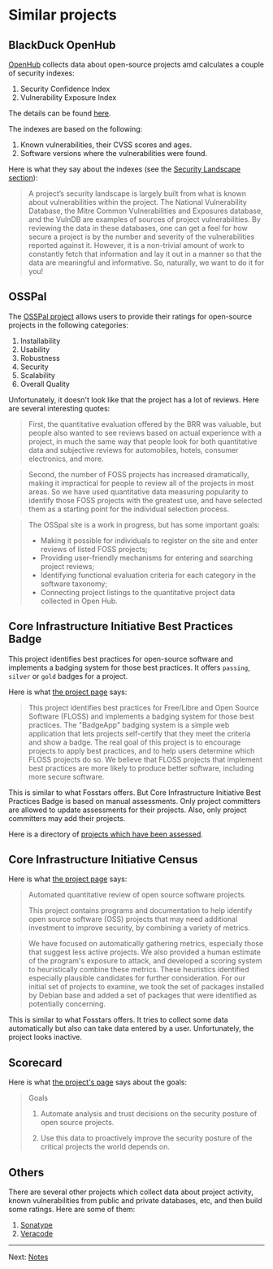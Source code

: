 # Similar projects

## BlackDuck OpenHub

[OpenHub](https://www.openhub.net) collects data about open-source projects amd calculates a couple of security indexes:

1.  Security Confidence Index
1.  Vulnerability Exposure Index

The details can be found [here](https://blog.openhub.net/about-pvr/).

The indexes are based on the following:

1.  Known vulnerabilities, their CVSS scores and ages.
1.  Software versions where the vulnerabilities were found.

Here is what they say about the indexes (see the [Security Landscape section](https://blog.openhub.net/about-pvr/)):

> A project’s security landscape is largely built from what is known about vulnerabilities within the project.
> The National Vulnerability Database, the Mitre Common Vulnerabilities and Exposures database, and the VulnDB are examples of sources of project vulnerabilities.
> By reviewing the data in these databases, one can get a feel for how secure a project is by the number and severity of the vulnerabilities reported against it.
> However, it is a non-trivial amount of work to constantly fetch that information and lay it out in a manner so that the data are meaningful and informative.
> So, naturally, we want to do it for you!

## OSSPal

The [OSSPal project](http://osspal.org/content/welcome-osspal) allows users to provide their ratings
for open-source projects in the following categories:

1.  Installability
1.  Usability
1.  Robustness
1.  Security
1.  Scalability
1.  Overall Quality

Unfortunately, it doesn't look like that the project has a lot of reviews. Here are several interesting quotes:

> First, the quantitative evaluation offered by the BRR was valuable, but people also wanted to see reviews based on actual experience with a project,
> in much the same way that people look for both quantitative data and subjective reviews for automobiles, hotels, consumer electronics, and more.

> Second, the number of FOSS projects has increased dramatically, making it impractical for people to review all of the projects in most areas.
> So we have used quantitative data measuring popularity to identify those FOSS projects with the greatest use,
> and have selected them as a starting point for the individual selection process.

> The OSSpal site is a work in progress, but has some important goals:
> - Making it possible for individuals to register on the site and enter reviews of listed FOSS projects;
> - Providing user-friendly mechanisms for entering and searching project reviews;
> - Identifying functional evaluation criteria for each category in the software taxonomy;
> - Connecting project listings to the quantitative project data collected in Open Hub.

## Core Infrastructure Initiative Best Practices Badge

This project identifies best practices for open-source software and implements a badging system for those best practices.
It offers `passing`, `silver` or `gold` badges for a project.

Here is what [the project page](https://github.com/coreinfrastructure/best-practices-badge) says:

> This project identifies best practices for Free/Libre and Open Source Software (FLOSS)
> and implements a badging system for those best practices.
> The "BadgeApp" badging system is a simple web application that lets projects self-certify that they meet the criteria
> and show a badge.
> The real goal of this project is to encourage projects to apply best practices,
> and to help users determine which FLOSS projects do so.
> We believe that FLOSS projects that implement best practices are more likely to produce better software,
> including more secure software.

This is similar to what Fosstars offers.
But Core Infrastructure Initiative Best Practices Badge is based on manual assessments.
Only project committers are allowed to update assessments for their projects.
Also, only project committers may add their projects.

Here is a directory of [projects which have been assessed](https://bestpractices.coreinfrastructure.org/en/projects).

## Core Infrastructure Initiative Census

Here is what [the project page](https://github.com/coreinfrastructure/census) says:

> Automated quantitative review of open source software projects.
>
> This project contains programs and documentation to help identify open source software (OSS) projects
> that may need additional investment to improve security, by combining a variety of metrics.

> We have focused on automatically gathering metrics, especially those that suggest less active projects.
> We also provided a human estimate of the program's exposure to attack,
> and developed a scoring system to heuristically combine these metrics.
> These heuristics identified especially plausible candidates for further consideration.
> For our initial set of projects to examine, we took the set of packages installed by Debian base
> and added a set of packages that were identified as potentially concerning.

This is similar to what Fosstars offers.
It tries to collect some data automatically but also can take data entered by a user.
Unfortunately, the project looks inactive.

## Scorecard

Here is what [the project's page](https://github.com/ossf/scorecard) says about the goals:

> Goals
> 1. Automate analysis and trust decisions on the security posture of open source projects.
>
> 1. Use this data to proactively improve the security posture of the critical projects the world depends on.
>

## Others

There are several other projects which collect data about project activity,
known vulnerabilities from public and private databases, etc, and then build some ratings.
Here are some of them:

1.  [Sonatype](https://www.sonatype.com/appscan)
1.  [Veracode](https://www.veracode.com/blog/security-news/towards-better-risk-score-open-source-security)

---

Next: [Notes](notes.md)
